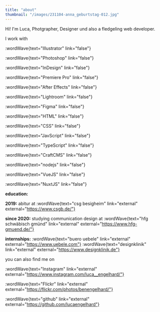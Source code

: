```yaml
---
title: "about"
thumbnail: "/images/231104-anna_geburtstag-012.jpg"
---
```


Hi! I'm Luca, Photgrapher, Designer und also a fledgeling web developer.

I work with

:wordWave{text="Illustrator" link="false"}

:wordWave{text="Photoshop" link="false"}

:wordWave{text="InDesign" link="false"}

:wordWave{text="Premiere Pro" link="false"}

:wordWave{text="After Effects" link="false"}

:wordWave{text="Lightroom" link="false"}

:wordWave{text="Figma" link="false"}

:wordWave{text="HTML" link="false"}

:wordWave{text="CSS" link="false"}

:wordWave{text="JavScript" link="false"}

:wordWave{text="TypeScript" link="false"}

:wordWave{text="CraftCMS" link="false"}

:wordWave{text="nodejs" link="false"}

:wordWave{text="VueJS" link="false"}

:wordWave{text="NuxtJS" link="false"}

**education:**


**2019:** abitur at :wordWave{text="csg besigheim" link="external" external="https://www.csgb.de/"}

**since 2020:** studying communication design at :wordWave{text="hfg schwäbisch gmünd" link="external" external="https://www.hfg-gmuend.de/"}

**internships:** 
:wordWave{text="buero uebele" link="external" external="https://www.uebele.com"}
:wordWave{text="designklinik" link="external" external="https://www.designklinik.de"}


you can also find me on

:wordWave{text="Instagram" link="external" external="https://www.instagram.com/luca__engelhard/"}

:wordWave{text="Flickr" link="external" external="https://flickr.com/photos/benengelhard/"}

:wordWave{text="github" link="external" external="https://github.com/lucaengelhard"}